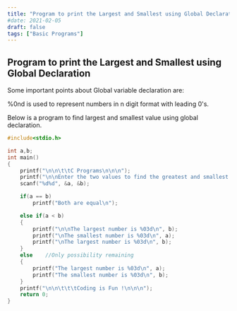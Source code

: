 ```yaml
---
title: "Program to print the Largest and Smallest using Global Declaration"
#date: 2021-02-05
draft: false
tags: ["Basic Programs"]
---
```


## Program to print the Largest and Smallest using Global Declaration

Some important points about Global variable declaration are:

%0nd is used to represent numbers in n digit format with leading 0's.

Below is a program to find largest and smallest value using global declaration.

```c
#include<stdio.h>

int a,b;
int main()
{
    printf("\n\n\t\tC Programs\n\n\n");
    printf("\n\nEnter the two values to find the greatest and smallest number: \n");
    scanf("%d%d", &a, &b);

    if(a == b)
        printf("Both are equal\n");

    else if(a < b)
    {
        printf("\n\nThe largest number is %03d\n", b);
        printf("\nThe smallest number is %03d\n", a);
        printf("\nThe largest number is %03d\n", b);
    }
    else    //Only possibility remaining
    {
        printf("The largest number is %03d\n", a);
        printf("The smallest number is %03d\n", b);
    }
    printf("\n\n\t\t\tCoding is Fun !\n\n\n");
    return 0;
}
```
